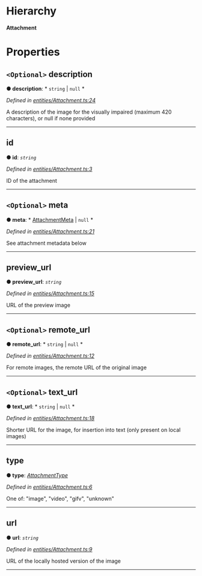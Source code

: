 

# Hierarchy

**Attachment**

# Properties

<a id="description"></a>

## `<Optional>` description

**● description**: * `string` &#124; `null`
*

*Defined in [entities/Attachment.ts:24](https://github.com/lagunehq/core/blob/daa242c/src/entities/Attachment.ts#L24)*

A description of the image for the visually impaired (maximum 420 characters), or null if none provided

___
<a id="id"></a>

##  id

**● id**: *`string`*

*Defined in [entities/Attachment.ts:3](https://github.com/lagunehq/core/blob/daa242c/src/entities/Attachment.ts#L3)*

ID of the attachment

___
<a id="meta"></a>

## `<Optional>` meta

**● meta**: * [AttachmentMeta](_entities_attachment_.attachmentmeta.md) &#124; `null`
*

*Defined in [entities/Attachment.ts:21](https://github.com/lagunehq/core/blob/daa242c/src/entities/Attachment.ts#L21)*

See attachment metadata below

___
<a id="preview_url"></a>

##  preview_url

**● preview_url**: *`string`*

*Defined in [entities/Attachment.ts:15](https://github.com/lagunehq/core/blob/daa242c/src/entities/Attachment.ts#L15)*

URL of the preview image

___
<a id="remote_url"></a>

## `<Optional>` remote_url

**● remote_url**: * `string` &#124; `null`
*

*Defined in [entities/Attachment.ts:12](https://github.com/lagunehq/core/blob/daa242c/src/entities/Attachment.ts#L12)*

For remote images, the remote URL of the original image

___
<a id="text_url"></a>

## `<Optional>` text_url

**● text_url**: * `string` &#124; `null`
*

*Defined in [entities/Attachment.ts:18](https://github.com/lagunehq/core/blob/daa242c/src/entities/Attachment.ts#L18)*

Shorter URL for the image, for insertion into text (only present on local images)

___
<a id="type"></a>

##  type

**● type**: *[AttachmentType](../modules/_entities_attachment_.md#attachmenttype)*

*Defined in [entities/Attachment.ts:6](https://github.com/lagunehq/core/blob/daa242c/src/entities/Attachment.ts#L6)*

One of: "image", "video", "gifv", "unknown"

___
<a id="url"></a>

##  url

**● url**: *`string`*

*Defined in [entities/Attachment.ts:9](https://github.com/lagunehq/core/blob/daa242c/src/entities/Attachment.ts#L9)*

URL of the locally hosted version of the image

___

